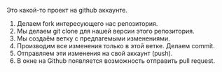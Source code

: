 Это какой-то проект на github аккаунте.

1. Делаем fork интересующего нас репозитория.
2. Мы делаем git clone для нашей версии этого репозитория.
3. Мы создаём ветку с предлагемыми изменениями.
4. Производим все изменения только в этой ветке. Делаем commit.
5. Отправляем эти изменения на свой аккаунт (push).
6. В окне на Github появляется возможность отправить pull request.
